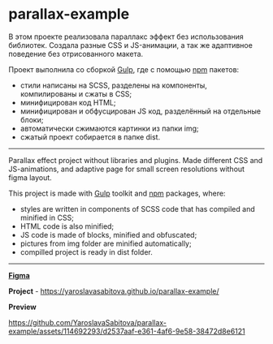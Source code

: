 # parallax-example

В этом проекте реализовала параллакс эффект без использования библиотек.
Создала разные CSS и JS-анимации, а так же адаптивное поведение без отрисованного макета.

Проект выполнила со сборкой [Gulp](https://gulpjs.com/), где с помощью [npm](https://www.npmjs.com/) пакетов:
* стили написаны на SCSS, разделены на компоненты, компилированы и сжаты в CSS;
* минифицирован код HTML;
* минифицирован и обфусцирован JS код, разделённый на отдельные блоки;
* автоматически сжимаются картинки из папки img;
* сжатый проект собирается в папке dist.

----------------

Parallax effect project without libraries and plugins.
Made different CSS and JS-animations, and adaptive page for small screen resolutions without figma layout.

This project is made with [Gulp](https://gulpjs.com/) toolkit and [npm](https://www.npmjs.com/) packages, where:
* styles are written in components of SCSS code that has compiled and minified in CSS;
* HTML code is also minified;
* JS code is made of blocks, minified and obfuscated;
* pictures from img folder are minified automatically;
* compilled project is ready in dist folder.

----------------
  

[**Figma**](https://www.figma.com/file/Km2qN5vp6F1OgKJHswJgEQ/MNTN-(Copy)?type=design&node-id=0%3A1&mode=design&t=gVGpm1DEmP4CaxSR-1)

**Project** - https://yaroslavasabitova.github.io/parallax-example/

**Preview**

https://github.com/YaroslavaSabitova/parallax-example/assets/114692293/d2537aaf-e361-4af6-9e58-38472d8e6121





